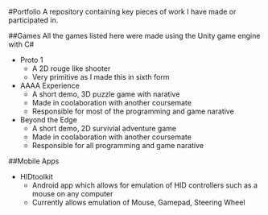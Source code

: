 #Portfolio
A repository containing key pieces of work I have made or participated in.

##Games
All the games listed here were made using the Unity game engine with C#
- Proto 1
  - A 2D rouge like shooter
  - Very primitive as I made this in sixth form
- AAAA Experience
  - A short demo, 3D puzzle game with narative 
  - Made in coolaboration with another coursemate
  - Responsible for most of the programming and game narative   
- Beyond the Edge
  - A short demo, 2D survivial adventure game 
  - Made in coolaboration with another coursemate
  - Responsible for all programming and game narative  


##Mobile Apps
- HIDtoolkit
  - Android app which allows for emulation of HID controllers such as a mouse on any computer
  - Currently allows emulation of Mouse, Gamepad, Steering Wheel

